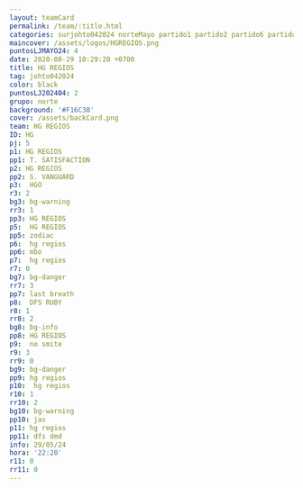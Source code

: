 ```yaml
---
layout: teamCard
permalink: /team/:title.html
categories: surjohto042024 norteMayo partido1 partido2 partido6 partido5 partido7 partido10 partido11 29
maincover: /assets/logos/HGREGIOS.png
puntosLJMAYO24: 4
date: 2020-08-29 10:29:20 +0700
title: HG REGIOS
tag: johto042024
color: black
puntosLJ202404: 2
grupo: norte
background: '#F16C38'
cover: /assets/backCard.png
team: HG REGIOS
ID: HG
pj: 5
p1: HG REGIOS
pp1: T. SATISFACTION
p2: HG REGIOS
pp2: S. VANGUARD
p3:  HGO
r3: 2
bg3: bg-warning
rr3: 1
pp3: HG REGIOS
p5:  HG REGIOS
pp5: zodiac
p6:  hg regios
pp6: mbo
p7:  hg regios
r7: 0
bg7: bg-danger
rr7: 3
pp7: last breath
p8:  DFS RUBY
r8: 1
rr8: 2 
bg8: bg-info
pp8: HG REGIOS
p9:  no smite
r9: 3
rr9: 0
bg9: bg-danger
pp9: hg regios
p10:  hg regios
r10: 1
rr10: 2
bg10: bg-warning
pp10: jas
p11: hg regios
pp11: dfs dmd
info: 29/05/24
hora: '22:20'
r11: 0
rr11: 0
---
```



